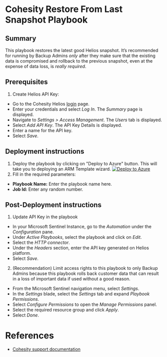 # Cohesity Restore From Last Snapshot Playbook
## Summary
This playbook restores the latest good Helios snapshot. It’s recommended for running by Backup Admins _only_ after they make sure that the existing data is compromised and rollback to the previous snapshot, even at the expense of data loss, is _really required_.

## Prerequisites
1. Create Helios API Key:
* Go to the Cohesity Helios [login](https://helios.cohesity.com/#/login) page.
* Enter your credentials and select _Log In_. The _Summary_ page is displayed.
* Navigate to _Settings > Access Management_. The _Users_ tab is displayed.
* Select _Add API Key_. The API Key Details is displayed.
* Enter a name for the API key.
* Select _Save_.

## Deployment instructions
1. Deploy the playbook by clicking on "Deploy to Azure" button. This will take you to deploying an ARM Template wizard.
[![Deploy to Azure](https://aka.ms/deploytoazurebutton)](https://portal.azure.com/#create/Microsoft.Template/uri/https%3A%2F%2Fraw.githubusercontent.com%2Fcohesity%2FAzure-Sentinel%2FCohesitySecurity.internal%2FSolutions%2FCohesitySecurity%2FPlaybooks%2FIncident_VM_Playbook%2Fazuredeploy.json)
2. Fill in the required parameters:
* __Playbook Name:__ Enter the playbook name here.
* __Job Id:__ Enter any random number.

## Post-Deployment instructions
1. Update API Key in the playbook
* In your Microsoft Sentinel Instance, go to the _Automation_ under the _Configuration_ pane.
* Under _Active Playbooks_, select the playbook and click on _Edit_.
* Select the _HTTP connector_.
* Under the _Headers_ section, enter the API key generated on Helios platform.
* Select _Save_.
2. (Recommendation) Limit access rights to this playbook to only Backup Admins because this playbook rolls back customer data that can result in a loss of important data if used without a good reason.
* From the Microsoft Sentinel navigation menu, select _Settings_.
* In the _Settings_ blade, select the _Settings_ tab and expand _Playbook Permissions_.
* Select _Configure Permissions_ to open the _Manage Permissions_ panel.
* Select the required resource group and click _Apply_.
* Select _Done_.

#  References
 - [Cohesity support documentation](https://docs.cohesity.com/ui/login?redirectPath=%2FHomePage%2FContent%2FTechGuides%2FTechnicalGuides.htm)
